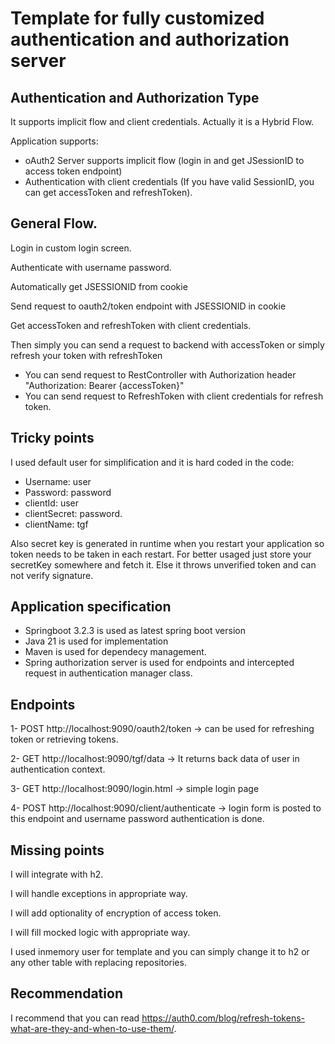 # Template for fully customized authentication and authorization server

## Authentication and Authorization Type

It supports implicit flow and client credentials.
Actually it is a Hybrid Flow.

Application supports:
  - oAuth2 Server supports implicit flow (login in and get JSessionID to access token endpoint)
  - Authentication with client credentials (If you have valid SessionID, you can get accessToken and refreshToken).

## General Flow.

Login in custom login screen.

Authenticate with username password.

Automatically get JSESSIONID from cookie

Send request to oauth2/token endpoint with JSESSIONID in cookie

Get accessToken and refreshToken with client credentials.

Then simply you can send a request to backend with accessToken or simply refresh your token with refreshToken
  - You can send request to RestController with Authorization header "Authorization: Bearer {accessToken}"
  - You can send request to RefreshToken with client credentials for refresh token.

## Tricky points

I used default user for simplification and it is hard coded in the code:
  - Username: user
  - Password: password
  - clientId: user
  - clientSecret: password.
  - clientName: tgf

Also secret key is generated in runtime when you restart your application so token needs to be taken in each restart. For better usaged just store your secretKey somewhere and fetch it. Else it throws unverified token and can not verify signature.

## Application specification

- Springboot 3.2.3 is used as latest spring boot version
- Java 21 is used for implementation
- Maven is used for dependecy management.
- Spring authorization server is used for endpoints and intercepted request in authentication manager class.

## Endpoints

1- POST http://localhost:9090/oauth2/token -> can be used for refreshing token or retrieving tokens.

2- GET http://localhost:9090/tgf/data -> It returns back data of user in authentication context.

3- GET http://localhost:9090/login.html -> simple login page

4- POST http://localhost:9090/client/authenticate -> login form is posted to this endpoint and username password authentication is done.


## Missing points

I will integrate with h2.

I will handle exceptions in appropriate way.

I will add optionality of encryption of access token.

I will fill mocked logic with appropriate way.

I used inmemory user for template and you can simply change it to h2 or any other table with replacing repositories.

## Recommendation

I recommend that you can read https://auth0.com/blog/refresh-tokens-what-are-they-and-when-to-use-them/.



